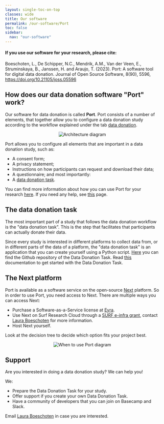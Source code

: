 ```yaml
---
layout: single-toc-on-top
classes: wide
title: Our software
permalink: /our-software/Port
toc: false
sidebar:
  nav: "our-software"
---
```


<div class="notice--info">
  <h4>If you use our software for your research, please cite:</h4>
  <p> Boeschoten, L., De Schipper, N.C., Mendrik, A.M., Van der Veen, E., 
  Struminskaya, B., Janssen, H. and Araujo, T. (2023). Port: A software tool for 
  digital data donation. Journal of Open Source Software, 8(90), 5596, 
  <a href="https://doi.org/10.21105/joss.05596">https://doi.org/10.21105/joss.05596</a></p>
</div>


## How does our data donation software "Port" work?

Our software for data donation is called **Port**. Port consists of a number of 
elements, that together allow you to configure a data donation study according to 
the workflow explained under the tab [data donation](/data-donation/).

<div style="text-align: center; width: 100%; margin: 0 auto;">
  <div class="svg-container"> 
    <img src="/assets/images/port.svg" alt="Architecture diagram"> 
  </div>
</div>

Port allows you to configure all elements that are important in a data donation study, such as: 
* A consent form;
* A privacy statement;
* Instructions on how participants can request and download their data;
* A questionnaire; and most importantly: 
* A [data donation task](software/data-donation-task).

You can find more information about how you can use Port for your research [here](/software/next). If you need any help, see [this](software/help) page. 



## The data donation task

The most important part of a study that follows the data donation workflow is 
the "data donation task". This is the step that facilitates that participants 
can actually donate their data.

Since every study is interested in different platforms to collect data from, or 
in different parts of the data of a platform, the "data donation task" is an 
application that you can create yourself using a Python script. [Here](https://github.com/d3i-infra/data-donation-task) you can 
find the Github repository of the Data Donation Task. Read [this](https://d3i-infra.github.io/data-donation-task/) documentation to
get started with the Data Donation Task.

## The Next platform 

Port is available as a software service on the open-source [Next](https://next.eyra.co/) platform.
So in order to use Port, you need access to Next. There are multiple ways you can access Next:

* Purchase a Software-as-a-Service license at [Eyra](https://www.eyra.co/projects/data-donation).
* Use Next on Surf Research Cloud through a [SURF e-infra grant](https://www.surf.nl/en/access-to-compute-services), 
contact [Laura Boeschoten](https://www.uu.nl/medewerkers/LBoeschoten) for more information.
* Host Next yourself.

Look at the decision tree to decide which option fits your project best. 

<div style="text-align: center; width: 100%; margin: 0 auto;">
  <div class="svg-container"> 
    <img src="/assets/images/beslisboom.svg" alt="When to use Port diagram"> 
  </div>
</div>


## Support 

Are you interested in doing a data donation study? We can help you! 

We: 
- Prepare the Data Donation Task for your study.
- Offer support if you create your own Data Donation Task. 
- Have a community of developers that you can join on Basecamp and Slack. 

Email [Laura Boeschoten](https://www.uu.nl/medewerkers/LBoeschoten) in case you are interested. 



